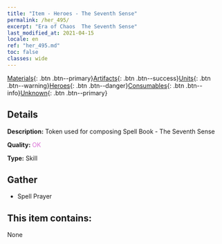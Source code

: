 ```yaml
---
title: "Item - Heroes - The Seventh Sense"
permalink: /her_495/
excerpt: "Era of Chaos  The Seventh Sense"
last_modified_at: 2021-04-15
locale: en
ref: "her_495.md"
toc: false
classes: wide
---
```

 [Materials](/Items/){: .btn .btn--primary}[Artifacts](/Items/Artifacts/){: .btn .btn--success}[Units](/Items/Units/){: .btn .btn--warning}[Heroes](/Items/Heroes/){: .btn .btn--danger}[Consumables](/Items/Consumables/){: .btn .btn--info}[Unknown](/Items/Unknown/){: .btn .btn--primary}

## Details
 **Description:** Token used for composing Spell Book - The Seventh Sense

 **Quality:** <span style="color: #DA70D6">OK</span>

 **Type:** Skill

## Gather

*    Spell Prayer 

## This item contains:

  None

